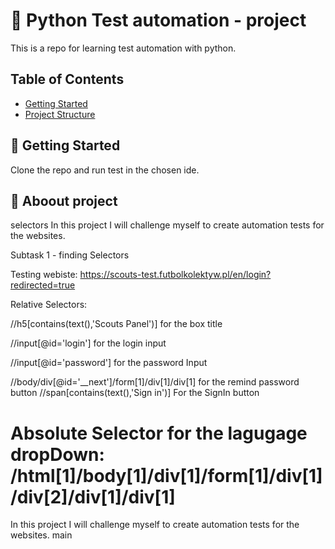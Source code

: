 #  📌 Python Test automation - project

This is a repo for learning test automation with python.

## Table of Contents

- [Getting Started](#-getting-started)
- [Project Structure](#-project-structure)

## 🚀 Getting Started

Clone the repo and run test in the chosen ide.


## 🧩 Aboout project

selectors
In this project I will challenge myself to create automation tests for the websites.

Subtask 1 - finding Selectors

Testing webiste: https://scouts-test.futbolkolektyw.pl/en/login?redirected=true

Relative Selectors:

//h5[contains(text(),'Scouts Panel')] for the box title

//input[@id='login'] for the login input

//input[@id='password'] for the password Input

//body/div[@id='__next']/form[1]/div[1]/div[1] for the remind password button 
//span[contains(text(),'Sign in')] For the SignIn button

Absolute Selector for the lagugage dropDown:
/html[1]/body[1]/div[1]/form[1]/div[1]/div[2]/div[1]/div[1]
=======
In this project I will challenge myself to create automation tests for the websites. 
main
